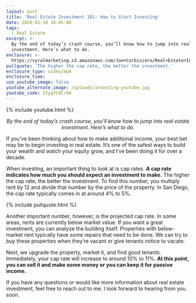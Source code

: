 ```yaml
---
layout: post
title: 'Real Estate Investment 101: How to Start Investing'
date: 2020-02-10 16:45:00
tags:
  - Real Estate
excerpt: >-
  By the end of today’s crash course, you’ll know how to jump into real estate
  investment. Here’s what to do.
enclosure: >-
  https://vyralmarketing.s3.amazonaws.com/Joe+Corbisiero/Real+Estate+Investment+101-+How+to+Start+Investing.mp4
pullquote: 'The higher the cap rate, the better the investment.'
enclosure_type: video/mp4
enclosure_time:
use_youtube_image: false
youtube_alternate_image: /uploads/investing-youtube.jpg
youtube_code: SYyqfCQCr84
---
```


{% include youtube.html %}

<p style="text-align: center;"><em>By the end of today’s crash course, you’ll know how to jump into real estate investment. Here’s what to do.</em></p>


If you’ve been thinking about how to make additional income, your best bet may be to begin investing in real estate. It’s one of the safest ways to build your wealth and watch your equity grow, and I’ve been doing it for over a decade.

When investing, an important thing to look at is cap rates. **A cap rate indicates how much you should expect an investment to make.** The higher the cap rate, the better the investment. To find this number, you multiply rent by 12 and divide that number by the price of the property. In San Diego, the cap rate typically comes in at around 4% to 5%.

{% include pullquote.html %}

Another important number, however, is the projected cap rate. In some areas, rents are currently below market value. If you want a great investment, you can analyze the building itself. Properties with below-market rent typically have some repairs that need to be done. We can try to buy these properties when they’re vacant or give tenants notice to vacate.&nbsp;

Next, we upgrade the property, market it, and find good tenants. Immediately, your cap rate will increase to around 10% to 11%. **At this point, you can sell it and make some money or you can keep it for passive income.**

If you have any questions or would like more information about real estate investment, feel free to reach out to me. I look forward to hearing from you soon.